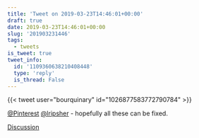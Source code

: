 ```yaml
---
title: 'Tweet on 2019-03-23T14:46:01+00:00'
draft: true
date: 2019-03-23T14:46:01+00:00
slug: '201903231446'
tags:
  - tweets
is_tweet: true
tweet_info:
  id: '1109360638210408448'
  type: 'reply'
  is_thread: False
---
```




{{< tweet user="bourquinary" id="1026877583772790784" >}}

[@Pinterest](https://x.com/Pinterest) [@lripsher](https://x.com/lripsher) - hopefully all these can be fixed.

[Discussion](https://x.com/sytelus/status/1109360638210408448)

